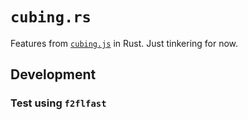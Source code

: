 # `cubing.rs`

Features from [`cubing.js`](https://github.com/cubing/cubing.js) in Rust. Just tinkering for now.

## Development

### Test using `f2flfast`

